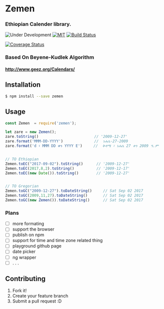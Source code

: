 # Zemen
### Ethiopian Calender library.

![Under Development](https://img.shields.io/badge/under-development-orange.svg)
[![MIT](https://img.shields.io/packagist/l/doctrine/orm.svg?maxAge=2592000)](LICENCE.md)
[![Build Status](https://travis-ci.org/m3hari/zemen.svg?branch=master)](https://travis-ci.org/m3hari/zemen)

[![Coverage Status](https://coveralls.io/repos/github/m3hari/zemen/badge.svg?branch=develop)](https://coveralls.io/github/m3hari/zemen?branch=master)


### Based On Beyene-Kudlek  Algorithm 
#### http://www.geez.org/Calendars/

## Installation

```bash
$ npm install --save zemen  
```

## Usage
```js
const Zemen  = require('zemen');

let zare = new Zemen();
zare.toString()                         // '2009-12-27'
zare.format('MMM-DD-YYYY')              //  ነሐሴ-27-2009
zare.format('d ፣ MMM DD ቀን YYYY E')     //  ቅዳሜ ፣ ነሐሴ 27 ቀን 2009 ዓ.ም


// TO Ethiopian
Zemen.toEC("2017-09-02").toString()      // '2009-12-27'
Zemen.toEC(2017,8,2).toString()          // '2009-12-17'
Zemen.toEC(new Date()).toString()        // '2009-12-27'


// TO Gregorian
Zemen.toGC("2009-12-27").toDateString()     // Sat Sep 02 2017
Zemen.toGC(2009,11,27).toDateString()       // Sat Sep 02 2017
Zemen.toGC(new Zemen()).toDateString()      // Sat Sep 02 2017

```



### Plans
- [ ] more formating
- [ ] support the browser
- [ ] publish on npm
- [ ] support for time and time zone related thing
- [ ] playground github page
- [ ] date picker
- [ ] ng wrapper
- [ ] . . .

## Contributing
1. Fork it!
2. Create your feature branch
3. Submit a pull request :D